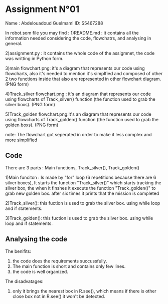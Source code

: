 Assignment N°01
================================
Name : Abdelouadoud Guelmami
ID: S5467288


In robot.som file you may find :
1)README.md : it contains all the information needed considering the code, flowchatrs, and analysing in general.

2)assignment.py : it contains the whole code of the assigmnet, the code was writting in Python form.

3)main flowchart.png: it's a diagram that represents our code using flowcharts, also it's needed to mention it's simplfied and composed of other 2 two functions inside that also are represented in other flowchart diagram. (PNG form)

4)Track_silver flowchart.png : it's an diagram that represents our code using flowcharts of Track_silver() function (the function used to grab the silver boxs). (PNG form)

5)Track_golden flowchart.png:it's an diagram that represents our code using flowcharts of Track_golden() function (the function used to grab the golden boxs). (PNG form)

note: The flowchart got seperated in order to make it less complex and more simplified


Code
----------------------
There are 3 parts : Main functions, Track_silver(), Track_golden()

1)Main funciton : Is made by "for" loop (6 repetitions because there are 6 silver boxes), It starts the function "Track_silver()" which starts tracking the silver box, the when it finshes it executs the function "Track_golden()" to grab new golden box. after six times it prints that the mission is completed

2)Track_silver(): this fuction is used to grab the silver box. using while loop and if statements.

3)Track_golden(): this fuction is used to grab the silver box. using while loop and if statements.


Analysing the code 
--------------------
The benifits:
1) the code does the requirements succussfully.
2) The main function is short and contains only few lines.
3) the code is well organized.

The disadvatages:
1) only it brings the nearest box in R.see(), which means if there is other close box not in R.see() it won't be detected.
